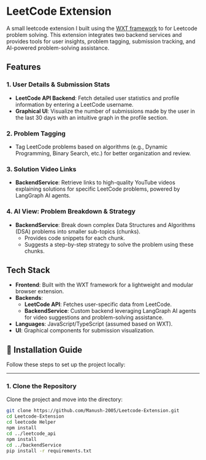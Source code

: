 # LeetCode Extension

A small leetcode extension I built using the [WXT framework](https://wxt.dev/) to for Leetcode problem solving. This extension integrates two backend services and provides tools for user insights, problem tagging, submission tracking, and AI-powered problem-solving assistance.

## Features

### 1. User Details & Submission Stats
- **LeetCode API Backend**: Fetch detailed user statistics and profile information by entering a LeetCode username.
- **Graphical UI**: Visualize the number of submissions made by the user in the last 30 days with an intuitive graph in the profile section.

### 2. Problem Tagging
- Tag LeetCode problems based on algorithms (e.g., Dynamic Programming, Binary Search, etc.) for better organization and review.

### 3. Solution Video Links
- **BackendService**: Retrieve links to high-quality YouTube videos explaining solutions for specific LeetCode problems, powered by LangGraph AI agents.

### 4. AI View: Problem Breakdown & Strategy
- **BackendService**: Break down complex Data Structures and Algorithms (DSA) problems into smaller sub-topics (chunks).
  - Provides code snippets for each chunk.
  - Suggests a step-by-step strategy to solve the problem using these chunks.

## Tech Stack
- **Frontend**: Built with the WXT framework for a lightweight and modular browser extension.
- **Backends**:
  - **LeetCode API**: Fetches user-specific data from LeetCode.
  - **BackendService**: Custom backend leveraging LangGraph AI agents for video suggestions and problem-solving assistance.
- **Languages**: JavaScript/TypeScript (assumed based on WXT).
- **UI**: Graphical components for submission visualization.

## 🚀 Installation Guide

Follow these steps to set up the project locally:

---

### 1. **Clone the Repository**
Clone the project and move into the directory:
```bash
git clone https://github.com/Manush-2005/Leetcode-Extension.git
cd Leetcode-Extension
cd leetcode Helper
npm install
cd ../leetcode_api
npm install
cd ../backendService
pip install -r requirements.txt


